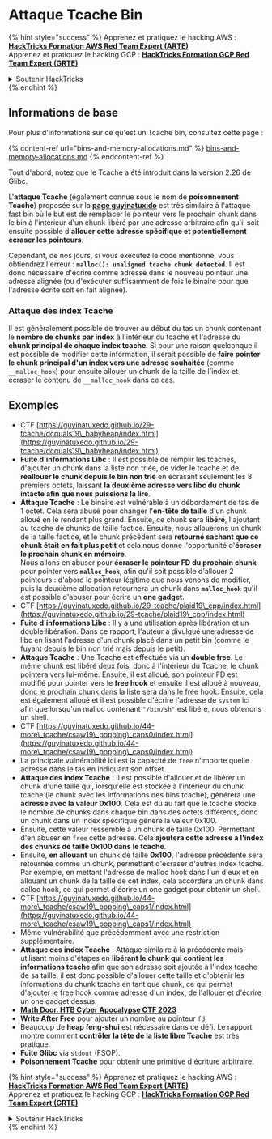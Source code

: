 # Attaque Tcache Bin

{% hint style="success" %}
Apprenez et pratiquez le hacking AWS :<img src="/.gitbook/assets/arte.png" alt="" data-size="line">[**HackTricks Formation AWS Red Team Expert (ARTE)**](https://training.hacktricks.xyz/courses/arte)<img src="/.gitbook/assets/arte.png" alt="" data-size="line">\
Apprenez et pratiquez le hacking GCP : <img src="/.gitbook/assets/grte.png" alt="" data-size="line">[**HackTricks Formation GCP Red Team Expert (GRTE)**<img src="/.gitbook/assets/grte.png" alt="" data-size="line">](https://training.hacktricks.xyz/courses/grte)

<details>

<summary>Soutenir HackTricks</summary>

* Consultez les [**plans d'abonnement**](https://github.com/sponsors/carlospolop) !
* **Rejoignez le** 💬 [**groupe Discord**](https://discord.gg/hRep4RUj7f) ou le [**groupe telegram**](https://t.me/peass) ou **suivez-nous sur** **Twitter** 🐦 [**@hacktricks\_live**](https://twitter.com/hacktricks\_live)**.**
* **Partagez des astuces de hacking en soumettant des PR aux** [**HackTricks**](https://github.com/carlospolop/hacktricks) et [**HackTricks Cloud**](https://github.com/carlospolop/hacktricks-cloud) dépôts github.

</details>
{% endhint %}

## Informations de base

Pour plus d'informations sur ce qu'est un Tcache bin, consultez cette page :

{% content-ref url="bins-and-memory-allocations.md" %}
[bins-and-memory-allocations.md](bins-and-memory-allocations.md)
{% endcontent-ref %}

Tout d'abord, notez que le Tcache a été introduit dans la version 2.26 de Glibc.

L'**attaque Tcache** (également connue sous le nom de **poisonnement Tcache**) proposée sur la [**page guyinatuxido**](https://guyinatuxedo.github.io/29-tcache/tcache\_explanation/index.html) est très similaire à l'attaque fast bin où le but est de remplacer le pointeur vers le prochain chunk dans le bin à l'intérieur d'un chunk libéré par une adresse arbitraire afin qu'il soit ensuite possible d'**allouer cette adresse spécifique et potentiellement écraser les pointeurs**.

Cependant, de nos jours, si vous exécutez le code mentionné, vous obtiendrez l'erreur : **`malloc(): unaligned tcache chunk detected`**. Il est donc nécessaire d'écrire comme adresse dans le nouveau pointeur une adresse alignée (ou d'exécuter suffisamment de fois le binaire pour que l'adresse écrite soit en fait alignée).

### Attaque des index Tcache

Il est généralement possible de trouver au début du tas un chunk contenant le **nombre de chunks par index** à l'intérieur du tcache et l'adresse du **chunk principal de chaque index tcache**. Si pour une raison quelconque il est possible de modifier cette information, il serait possible de **faire pointer le chunk principal d'un index vers une adresse souhaitée** (comme `__malloc_hook`) pour ensuite allouer un chunk de la taille de l'index et écraser le contenu de `__malloc_hook` dans ce cas.

## Exemples

* CTF [https://guyinatuxedo.github.io/29-tcache/dcquals19\_babyheap/index.html](https://guyinatuxedo.github.io/29-tcache/dcquals19\_babyheap/index.html)
* **Fuite d'informations Libc** : Il est possible de remplir les tcaches, d'ajouter un chunk dans la liste non triée, de vider le tcache et de **réallouer le chunk depuis le bin non trié** en écrasant seulement les 8 premiers octets, laissant **la deuxième adresse vers libc du chunk intacte afin que nous puissions la lire**.
* **Attaque Tcache** : Le binaire est vulnérable à un débordement de tas de 1 octet. Cela sera abusé pour changer l'**en-tête de taille** d'un chunk alloué en le rendant plus grand. Ensuite, ce chunk sera **libéré**, l'ajoutant au tcache de chunks de taille factice. Ensuite, nous allouerons un chunk de la taille factice, et le chunk précédent sera **retourné sachant que ce chunk était en fait plus petit** et cela nous donne l'opportunité d'**écraser le prochain chunk en mémoire**.\
Nous allons en abuser pour **écraser le pointeur FD du prochain chunk** pour pointer vers **`malloc_hook`**, afin qu'il soit possible d'allouer 2 pointeurs : d'abord le pointeur légitime que nous venons de modifier, puis la deuxième allocation retournera un chunk dans **`malloc_hook`** qu'il est possible d'abuser pour écrire un **one gadget**.
* CTF [https://guyinatuxedo.github.io/29-tcache/plaid19\_cpp/index.html](https://guyinatuxedo.github.io/29-tcache/plaid19\_cpp/index.html)
* **Fuite d'informations Libc** : Il y a une utilisation après libération et un double libération. Dans ce rapport, l'auteur a divulgué une adresse de libc en lisant l'adresse d'un chunk placé dans un petit bin (comme le fuyant depuis le bin non trié mais depuis le petit).
* **Attaque Tcache** : Une Tcache est effectuée via un **double free**. Le même chunk est libéré deux fois, donc à l'intérieur du Tcache, le chunk pointera vers lui-même. Ensuite, il est alloué, son pointeur FD est modifié pour pointer vers le **free hook** et ensuite il est alloué à nouveau, donc le prochain chunk dans la liste sera dans le free hook. Ensuite, cela est également alloué et il est possible d'écrire l'adresse de `system` ici afin que lorsqu'un malloc contenant `"/bin/sh"` est libéré, nous obtenons un shell.
* CTF [https://guyinatuxedo.github.io/44-more\_tcache/csaw19\_popping\_caps0/index.html](https://guyinatuxedo.github.io/44-more\_tcache/csaw19\_popping\_caps0/index.html)
* La principale vulnérabilité ici est la capacité de `free` n'importe quelle adresse dans le tas en indiquant son offset.
* **Attaque des index Tcache** : Il est possible d'allouer et de libérer un chunk d'une taille qui, lorsqu'elle est stockée à l'intérieur du chunk tcache (le chunk avec les informations des bins tcache), générera une **adresse avec la valeur 0x100**. Cela est dû au fait que le tcache stocke le nombre de chunks dans chaque bin dans des octets différents, donc un chunk dans un index spécifique génère la valeur 0x100.
* Ensuite, cette valeur ressemble à un chunk de taille 0x100. Permettant d'en abuser en `free` cette adresse. Cela **ajoutera cette adresse à l'index des chunks de taille 0x100 dans le tcache**.
* Ensuite, **en allouant** un chunk de taille **0x100**, l'adresse précédente sera retournée comme un chunk, permettant d'écraser d'autres index tcache.\
Par exemple, en mettant l'adresse de malloc hook dans l'un d'eux et en allouant un chunk de la taille de cet index, cela accordera un chunk dans calloc hook, ce qui permet d'écrire un one gadget pour obtenir un shell.
* CTF [https://guyinatuxedo.github.io/44-more\_tcache/csaw19\_popping\_caps1/index.html](https://guyinatuxedo.github.io/44-more\_tcache/csaw19\_popping\_caps1/index.html)
* Même vulnérabilité que précédemment avec une restriction supplémentaire.
* **Attaque des index Tcache** : Attaque similaire à la précédente mais utilisant moins d'étapes en **libérant le chunk qui contient les informations tcache** afin que son adresse soit ajoutée à l'index tcache de sa taille, il est donc possible d'allouer cette taille et d'obtenir les informations du chunk tcache en tant que chunk, ce qui permet d'ajouter le free hook comme adresse d'un index, de l'allouer et d'écrire un one gadget dessus.
* [**Math Door. HTB Cyber Apocalypse CTF 2023**](https://7rocky.github.io/en/ctf/other/htb-cyber-apocalypse/math-door/)
* **Write After Free** pour ajouter un nombre au pointeur `fd`.
* Beaucoup de **heap feng-shui** est nécessaire dans ce défi. Le rapport montre comment **contrôler la tête de la liste libre Tcache** est très pratique.
* **Fuite Glibc** via `stdout` (FSOP).
* **Poisonnement Tcache** pour obtenir une primitive d'écriture arbitraire.

{% hint style="success" %}
Apprenez et pratiquez le hacking AWS :<img src="/.gitbook/assets/arte.png" alt="" data-size="line">[**HackTricks Formation AWS Red Team Expert (ARTE)**](https://training.hacktricks.xyz/courses/arte)<img src="/.gitbook/assets/arte.png" alt="" data-size="line">\
Apprenez et pratiquez le hacking GCP : <img src="/.gitbook/assets/grte.png" alt="" data-size="line">[**HackTricks Formation GCP Red Team Expert (GRTE)**<img src="/.gitbook/assets/grte.png" alt="" data-size="line">](https://training.hacktricks.xyz/courses/grte)

<details>

<summary>Soutenir HackTricks</summary>

* Consultez les [**plans d'abonnement**](https://github.com/sponsors/carlospolop) !
* **Rejoignez le** 💬 [**groupe Discord**](https://discord.gg/hRep4RUj7f) ou le [**groupe telegram**](https://t.me/peass) ou **suivez-nous sur** **Twitter** 🐦 [**@hacktricks\_live**](https://twitter.com/hacktricks\_live)**.**
* **Partagez des astuces de hacking en soumettant des PR aux** [**HackTricks**](https://github.com/carlospolop/hacktricks) et [**HackTricks Cloud**](https://github.com/carlospolop/hacktricks-cloud) dépôts github.

</details>
{% endhint %}
